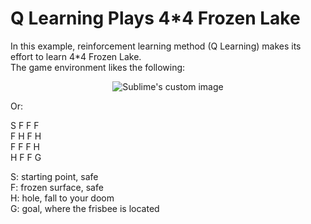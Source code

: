 # Q Learning Plays 4*4 Frozen Lake 

In this example, reinforcement learning method (Q Learning) makes its effort to learn 4*4 Frozen Lake.  
The game environment likes the following:

<p align="center">
  <img src="https://github.com/hamedmkazemi/QLearning_FrozenLake_1/blob/main/images/FrozenLake.png" alt="Sublime's custom image"/>
</p>

Or:

S F F F  
F H F H  
F F F H  
H F F G  

S: starting point, safe  
F: frozen surface, safe  
H: hole, fall to your doom  
G: goal, where the frisbee is located  
